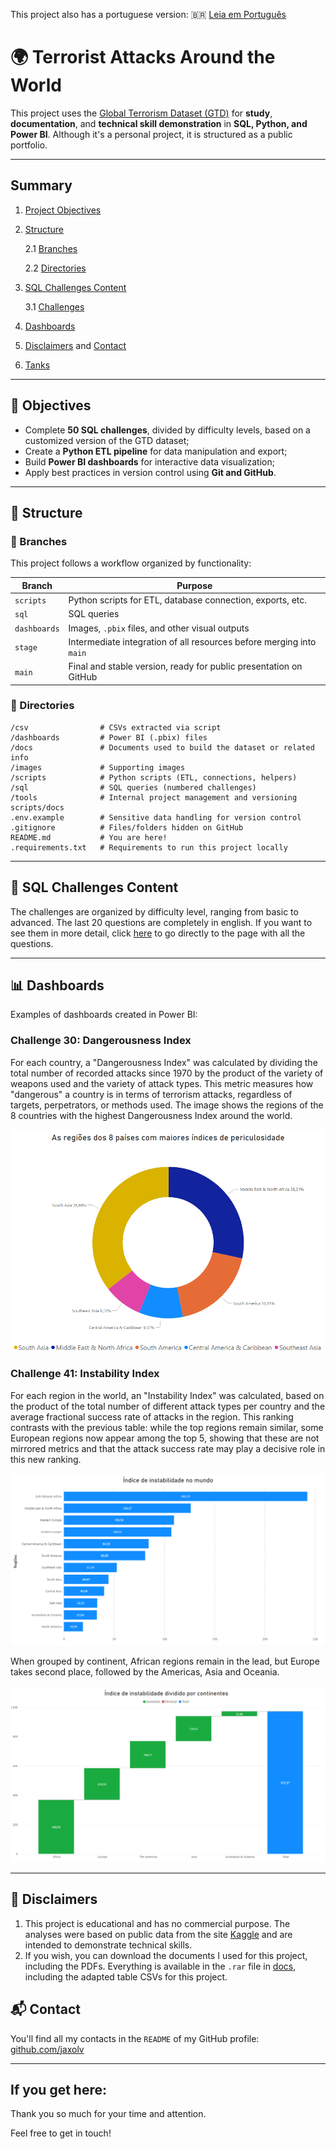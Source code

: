 This project also has a portuguese version: :brazil: [Leia em Português](docs/README-PT-BR.md)

# 🌍 Terrorist Attacks Around the World

This project uses the [Global Terrorism Dataset (GTD)](https://www.kaggle.com/datasets/START-UMD/gtd) for **study**, **documentation**, and **technical skill demonstration** in **SQL, Python, and Power BI**. Although it's a personal project, it is structured as a public portfolio.

---

## Summary
1. [Project Objectives](#-project-objectives)
2. [Structure](#-structure)

    2.1 [Branches](#-branches)

    2.2 [Directories](#-directories)
3. [SQL Challenges Content](#-sql-challenges-content)
   
    3.1 [Challenges](sql/DISCLAIMER.md)
4. [Dashboards](#-dashboards)
5. [Disclaimers](#-disclaimers) and [Contact](#-contact)
6. [Tanks](#if-you-get-here)

---

## 🎯 Objectives

- Complete **50 SQL challenges**, divided by difficulty levels, based on a customized version of the GTD dataset;
- Create a **Python ETL pipeline** for data manipulation and export;
- Build **Power BI dashboards** for interactive data visualization;
- Apply best practices in version control using **Git and GitHub**.

---

## 🌿 Structure

### 🚀 Branches

This project follows a workflow organized by functionality:

| Branch | Purpose |
|-|-|
| `scripts` | Python scripts for ETL, database connection, exports, etc. |
| `sql` | SQL queries |
| `dashboards` | Images, `.pbix` files, and other visual outputs |
| `stage` | Intermediate integration of all resources before merging into `main` |
| `main` | Final and stable version, ready for public presentation on GitHub |

### 📁 Directories
```
/csv                # CSVs extracted via script
/dashboards         # Power BI (.pbix) files
/docs               # Documents used to build the dataset or related info
/images             # Supporting images
/scripts            # Python scripts (ETL, connections, helpers)
/sql                # SQL queries (numbered challenges)
/tools              # Internal project management and versioning scripts/docs
.env.example        # Sensitive data handling for version control
.gitignore          # Files/folders hidden on GitHub
README.md           # You are here!
.requirements.txt   # Requirements to run this project locally
```

---

## 🧠 SQL Challenges Content
The challenges are organized by difficulty level, ranging from basic to advanced. The last 20 questions are completely in english. If you want to see them in more detail, click [here](sql/DISCLAIMER.md) to go directly to the page with all the questions.

---

## 📊 Dashboards
Examples of dashboards created in Power BI:

### Challenge 30: Dangerousness Index
For each country, a "Dangerousness Index" was calculated by dividing the total number of recorded attacks since 1970 by the product of the variety of weapons used and the variety of attack types. This metric measures how "dangerous" a country is in terms of terrorism attacks, regardless of targets, perpetrators, or methods used. The image shows the regions of the 8 countries with the highest Dangerousness Index around the world.

![Regions of the 8 countries with the highest Dangerousness Index](images/questao_30_grafico_de_donut.png)

### Challenge 41: Instability Index
For each region in the world, an "Instability Index" was calculated, based on the product of the total number of different attack types per country and the average fractional success rate of attacks in the region. This ranking contrasts with the previous table: while the top regions remain similar, some European regions now appear among the top 5, showing that these are not mirrored metrics and that the attack success rate may play a decisive role in this new ranking.

![Instability index by region in descending order](images/questao_41_grafico_de_barras.png)

When grouped by continent, African regions remain in the lead, but Europe takes second place, followed by the Americas, Asia and Oceania.

![Continents ranked by Instability Index](images/questao_41_grafico_cascata.png)

---

## 📌 Disclaimers
1) This project is educational and has no commercial purpose. The analyses were based on public data from the site [Kaggle](https://www.kaggle.com/datasets/) and are intended to demonstrate technical skills.
2) If you wish, you can download the documents I used for this project, including the PDFs. Everything is available in the `.rar` file in [docs](docs), including the adapted table CSVs for this project.

## 📬 Contact
You'll find all my contacts in the `README` of my GitHub profile: [github.com/jaxolv](https://github.com/jaxolv)

---

## If you get here:
Thank you so much for your time and attention.

Feel free to get in touch!

